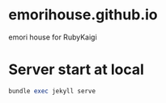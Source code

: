 # emorihouse.github.io
emori house for RubyKaigi

# Server start at local

```ruby
bundle exec jekyll serve
```
